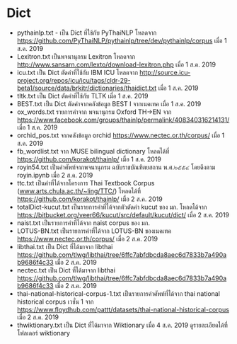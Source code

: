 # Dict

- pythainlp.txt - เป็น Dict ที่ใช้กับ PyThaiNLP โหลดจาก https://github.com/PyThaiNLP/pythainlp/tree/dev/pythainlp/corpus เมื่อ 1 ส.ค. 2019
- Lexitron.txt เป็นพจนานุกรม Lexitron โหลดจาก http://www.sansarn.com/lexto/download-lexitron.php เมื่อ 1 ส.ค. 2019
- icu.txt เป็น Dict ตัดคำที่ใช้กับ IBM ICU โหลดจาก http://source.icu-project.org/repos/icu/icu/tags/cldr-29-beta1/source/data/brkitr/dictionaries/thaidict.txt เมื่อ 1 ส.ค. 2019
- tltk.txt เป็น Dict ตัดคำที่ใช้กับ TLTK เมื่อ 1 ส.ค. 2019
- BEST.txt เป็น Dict ตัดคำจากคลังข้อมูล BEST I จากเนคเทค เมื่อ 1 ส.ค. 2019
- ox_words.txt รายการคำจาก พจนานุกรม Oxford TH->EN จาก https://www.facebook.com/groups/thainlp/permalink/408340316214131/ เมื่อ 1 ส.ค. 2019
- orchid_pos.txt จากคลังข้อมูล orchid https://www.nectec.or.th/corpus/ เมื่อ 1 ส.ค. 2019
- fb_wordlist.txt จาก MUSE bilingual dictionary โหลดได้ที่ https://github.com/korakot/thainlp/ เมื่อ 1 ส.ค. 2019
- royin54.txt เป็นคำศัพท์จากพจนานุกรม ฉบับราชบัณฑิตยสถาน พ.ศ.๒๕๕๔ โดยดึงตาม royin.ipynb เมื่อ 2 ส.ค. 2019
- ttc.txt เป็นคำที่ได้จากโครงการ Thai Textbook Corpus (www.arts.chula.ac.th/~ling/TTC/) โหลดได้ที่ https://github.com/korakot/thainlp/ เมื่อ 2 ส.ค. 2019
- totalDict-kucut.txt เป็นรายการคำที่ได้จากตัวตัดคำ kucut ของ มก. โหลดได้จาก https://bitbucket.org/veer66/kucut/src/default/kucut/dict/ เมื่อ 2 ส.ค. 2019
- naist.txt เป็นรายการคำที่ได้จาก naist corpus ของ มก.
- LOTUS-BN.txt เป็นรายการคำที่ได้จาก LOTUS-BN ของเนคเทค https://www.nectec.or.th/corpus/ เมื่อ 2 ส.ค. 2019
- libthai.txt เป็น Dict ที่ได้มาจาก libthai https://github.com/tlwg/libthai/tree/6ffc7abfdbcda8aec6d7833b7a490ab9686f4c33  เมื่อ 2 ส.ค. 2019
- nectec.txt เป็น Dict ที่ได้มาจาก libthai https://github.com/tlwg/libthai/tree/6ffc7abfdbcda8aec6d7833b7a490ab9686f4c33 เมื่อ 2 ส.ค. 2019
- thai-national-historical-corpus-1.txt เป็นรายการคำศัพท์ที่ได้จาก thai national historical corpus เวชั่น 1 จาก https://www.floydhub.com/pattt/datasets/thai-national-historical-corpus เมื่อ 2 ส.ค. 2019
- thwiktionary.txt เป็น Dict ที่ได้มาจาก Wiktionary เมื่อ 4 ส.ค. 2019 ดูรายละเอียดได้ที่โฟลเดอร์ wiktionary